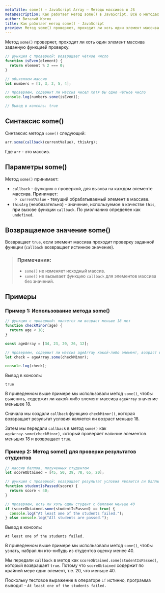 ```yaml
---
metaTitle: some() – JavaScript Array – Методы массивов в JS
metaDescription: Как работает метод some() в JavaScript. Всё о методах работы с массивами в JavaScript | База знаний PurpleSchool
author: Виталий Котов
title: Как работает метод some() - JavaScript
preview: Метод some() проверяет, проходит ли хоть один элемент массива заданную функцией проверку...
---
```


Метод `some()` проверяет, проходит ли хоть один элемент массива заданную функцией проверку.

```javascript
// функция с проверкой: возвращает чётное число
function isEven(element) {
  return element % 2 === 0;
}

// объявляем массив
let numbers = [1, 3, 2, 5, 4];

// проверяем, содержит ли массив чисел хотя бы одно чётное число
console.log(numbers.some(isEven));

// Вывод в консоль: true
```

## Синтаксис some()

Синтаксис метода `some()` следующий:

```javascript
arr.some(callback(currentValue), thisArg);
```

Где `arr` - это массив.

## Параметры some()

Метод `some()` принимает:

- `callback` - функцию с проверкой, для вызова на каждом элементе массива. Принимает:
  - `currentValue` - текущий обрабатываемый элемент в массиве.
- `thisArg` (необязательно) - значение, используемое в качестве `this`, при вызове функции `callback`. По умолчанию определен как `undefined`.

## Возвращаемое значение some()

Возвращает `true`, если элемент массива проходит проверку заданной функции (`callback` возвращает истинное значение).

> ### Примечания:
>
> - `some()` не изменяет исходный массив.
> - `some()` не вызывает функцию `callback` для элементов массива без значений.

## Примеры

### Пример 1: Использование метода some()

```javascript
// функция с проверкой: является ли возраст меньше 18 лет
function checkMinor(age) {
  return age < 18;
}

const ageArray = [34, 23, 20, 26, 12];

// проверяем, содержит ли массив ageArray какой-либо элемент, возраст которого меньше 18 лет
let check = ageArray.some(checkMinor);

console.log(check);
```

Вывод в консоль:

```
true
```

В приведенном выше примере мы использовали метод `some()`, чтобы выяснить, содержит ли какой-либо элемент массива `ageArray` значение меньшее 18.

Сначала мы создали `callback` функцию `checkMinor()`, которая возвращает результат условия является ли возраст меньше 18.

Затем мы передали `callback` в метод `some()` как `ageArray.some(checkMinor)`, который проверяет наличие элементов меньших 18 и возвращает `true`.

### Пример 2: Метод some() для проверки результатов студентов

```javascript
// массив баллов, полученных студентом
let scoreObtained = [45, 50, 39, 78, 65, 20];

// функция с проверкой: возвращает результат условия являются ли баллы меньше 40
function studentIsPassed(score) {
  return score < 40;
}

// проверяем, есть ли хоть один студент с баллами меньше 40
if (scoreObtained.some(studentIsPassed) == true) {
  console.log("At least one of the students failed.");
} else console.log("All students are passed.");
```

Вывод в консоль:

```
At least one of the students failed.
```

В приведенном выше примере мы использовали метод `some()`, чтобы узнать, набрал ли кто-нибудь из студентов оценку менее 40.

Мы передали `callback` в метод как `scoreObtained.some(studentIsPassed)`, который возвращает `true`. Потому что `scoreObtained` содержит по крайней мере один элемент, т.е. 20, что меньше 40.

Поскольку тестовое выражение в операторе `if` истинно, программа выводит - `At least one of the students failed.`
